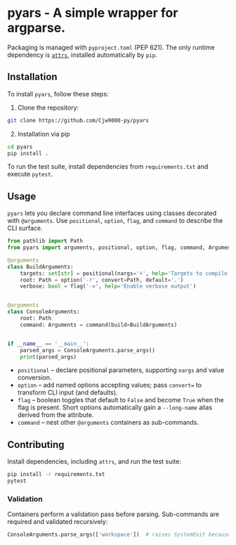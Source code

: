 # pyars - A simple wrapper for argparse.
Packaging is managed with `pyproject.toml` (PEP 621). The only runtime dependency is [`attrs`](https://www.attrs.org/), installed automatically by `pip`.

## Installation

To install `pyars`, follow these steps:

1. Clone the repository:
```bash
git clone https://github.com/Cjw9000-py/pyars
```
2. Installation via pip
```bash
cd pyars
pip install .
```

To run the test suite, install dependencies from `requirements.txt` and execute `pytest`.

## Usage

`pyars` lets you declare command line interfaces using classes decorated with `@arguments`. Use `positional`, `option`, `flag`, and `command` to describe the CLI surface.

```python
from pathlib import Path
from pyars import arguments, positional, option, flag, command, Arguments

@arguments
class BuildArguments:
    targets: set[str] = positional(nargs='+', help='Targets to compile')
    root: Path = option('-r', convert=Path, default='.')
    verbose: bool = flag('-v', help='Enable verbose output')


@arguments
class ConsoleArguments:
    root: Path
    command: Arguments = command(build=BuildArguments)


if __name__ == '__main__':
    parsed_args = ConsoleArguments.parse_args()
    print(parsed_args)
```

* `positional` – declare positional parameters, supporting `nargs` and value conversion.
* `option` – add named options accepting values; pass `convert=` to transform CLI input (and defaults).
* `flag` – boolean toggles that default to `False` and become `True` when the flag is present. Short options automatically gain a `--long-name` alias derived from the attribute.
* `command` – nest other `@arguments` containers as sub-commands.

## Contributing

Install dependencies, including `attrs`, and run the test suite:
```bash
pip install -r requirements.txt
pytest
```

### Validation

Containers perform a validation pass before parsing. Sub-commands are required and validated recursively:

```python
ConsoleArguments.parse_args(['workspace'])  # raises SystemExit because no command is chosen
```
